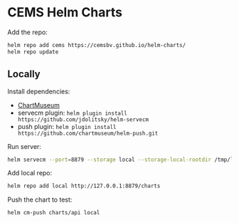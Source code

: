 # CEMS Helm Charts

Add the repo:

```sh
helm repo add cems https://cemsbv.github.io/helm-charts/
helm repo update
```

## Locally

Install dependencies:

- [ChartMuseum](https://github.com/helm/chartmuseum)
- servecm plugin: `helm plugin install https://github.com/jdolitsky/helm-servecm`
- push plugin: `helm plugin install https://github.com/chartmuseum/helm-push.git`

Run server:

```sh
helm servecm --port=8879 --storage local --storage-local-rootdir /tmp/local --context-path=/charts
```

Add local repo:

```sh
helm repo add local http://127.0.0.1:8879/charts
```

Push the chart to test:

```sh
helm cm-push charts/api local
```